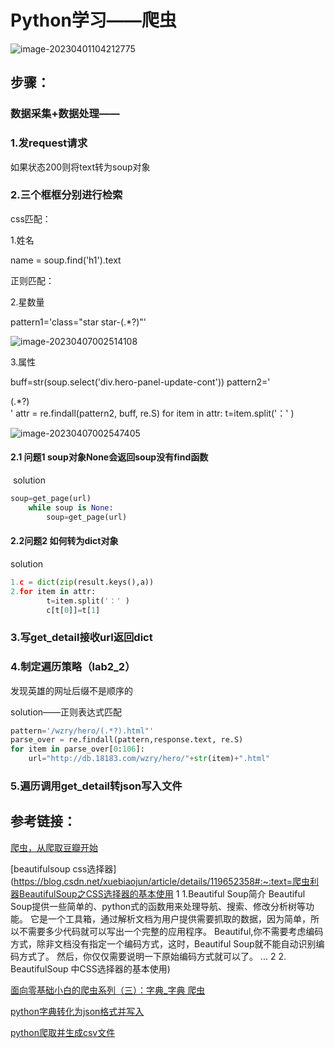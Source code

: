 # Python学习——爬虫

![image-20230401104212775](F:\fsl\Python学习-爬虫.assets\image-20230401104212775.png)

## 步骤：

### 数据采集+数据处理——

### 1.发request请求

如果状态200则将text转为soup对象

### 2.三个框框分别进行检索

css匹配：

1.姓名

name = soup.find('h1').text 

正则匹配：

2.星数量

pattern1='class="star star-(.*?)"'

![image-20230407002514108](F:\fsl\Python学习-爬虫.assets\image-20230407002514108.png)

3.属性

buff=str(soup.select('div.hero-panel-update-cont'))
    pattern2='<dt>(.*?)</dt>'
    attr = re.findall(pattern2, buff, re.S)
    for item in attr:
        t=item.split('：' )

![image-20230407002547405](F:\fsl\Python学习-爬虫.assets\image-20230407002547405.png)

#### 2.1 问题1 soup对象None会返回soup没有find函数

​	solution

~~~python
soup=get_page(url)
    while soup is None:
        soup=get_page(url)
~~~

#### 2.2问题2 如何转为dict对象

solution

~~~python
1.c = dict(zip(result.keys(),a))
2.for item in attr:
        t=item.split('：' )
        c[t[0]]=t[1]
~~~

### 3.写get_detail接收url返回dict

### 4.制定遍历策略（lab2_2）

发现英雄的网址后缀不是顺序的

solution——正则表达式匹配

~~~python
pattern='/wzry/hero/(.*?).html"'
parse_over = re.findall(pattern,response.text, re.S)
for item in parse_over[0:106]:
    url="http://db.18183.com/wzry/hero/"+str(item)+".html"
~~~

### 5.遍历调用get_detail转json写入文件



## 参考链接：

[爬虫，从爬取豆瓣开始 ](https://zhuanlan.zhihu.com/p/66661862)

[beautifulsoup css选择器](https://blog.csdn.net/xuebiaojun/article/details/119652358#:~:text=爬虫利器BeautifulSoup之CSS选择器的基本使用 1 1.Beautiful Soup简介 Beautiful Soup提供一些简单的、python式的函数用来处理导航、搜索、修改分析树等功能。 它是一个工具箱，通过解析文档为用户提供需要抓取的数据，因为简单，所以不需要多少代码就可以写出一个完整的应用程序。 Beautiful,你不需要考虑编码方式，除非文档没有指定一个编码方式，这时，Beautiful Soup就不能自动识别编码方式了。 然后，你仅仅需要说明一下原始编码方式就可以了。 ... 2 2. BeautifulSoup 中CSS选择器的基本使用)

[面向零基础小白的爬虫系列（三）：字典_字典 爬虫](https://blog.csdn.net/qq_44921056/article/details/114982647)

[python字典转化为json格式并写入](https://blog.csdn.net/qq_45665594/article/details/116431542)

[python爬取并生成csv文件](https://blog.csdn.net/guihua55/article/details/109347964)